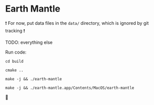 # Earth Mantle

:exclamation: For now, put data files in the `data/` directory, which is ignored by git tracking :exclamation:

TODO: everything else

Run code:
```shell
cd build

cmake ..

make -j && ./earth-mantle

make -j && ./earth-mantle.app/Contents/MacOS/earth-mantle

```

:beers:

